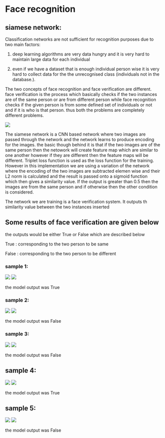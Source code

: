 # Face recognition 

## siamese network:

Classification networks are not sufficient for recognition purposes due to two main factors:

1. deep learning algorithms are very data hungry and it is very hard to maintain large data for each individual

2. even if we have a dataset that is enough individual person wise it is very hard to collect data for the the unrecognised class (individuals not in the database.).

The two concepts of face recognition and face verification are different. face verification is the process which basically checks if the two instances are of the same person or are from different person while face recognition checks if the given person is from some defined set of individuals or not and if it is who is that person. thus both the problems are completely different problems.  

![](images/siamese.png)

The siamese network is a CNN based network where two images are passed through the network and the network learns to produce encoding for the images. the basic though behind it is that if the two images are of the same person then the netowork will create feature map which are similar to one another however if they are different then the feature maps will be different. Triplet loss function is used as the loss function for the training. However in this implementation we are using a variation of the network where the encoding of the two images are subtracted elemen wise and their L2 norm is calculated and the result is passed onto a sigmoid function which then gives a similarity value. If the output is greater than 0.5 then the images are from the same person and if otherwise then the other condition is considered. 

The network we are training is a face verification system. It outputs th similarity value between the two instances inserted

## Some results of face verification are given below
the outputs would be either True or False which are described below

True : corresponding to the two person to be same

False : corresponding to the two person to be different

### sample 1:
![](images/res1.png)
![](images/res1.1.png)

the model output was True 

### sample 2:
![](images/res2.png)
![](images/res2.1.png)

the model output was False

### sample 3:
![](images/res3.png)
![](images/res3.1.png)

the model output was False

## sample 4:
![](images/res4.png)
![](images/res4.1.png)

the model output was True

## sample 5:
![](images/res5.png)
![](images/res5.1.png)

the model output was False
